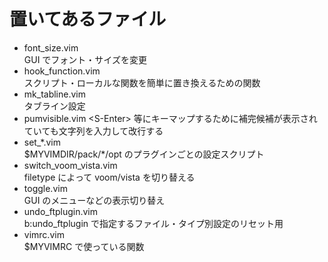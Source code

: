 # 置いてあるファイル

* font\_size.vim  
  GUI でフォント・サイズを変更
* hook\_function.vim  
  スクリプト・ローカルな関数を簡単に置き換えるための関数
* mk\_tabline.vim  
  タブライン設定
* pumvisible.vim
  \<S-Enter\> 等にキーマップするために補完候補が表示されていても文字列を入力して改行する
* set\_\*.vim  
  $MYVIMDIR/pack/\*/opt のプラグインごとの設定スクリプト
* switch\_voom\_vista.vim  
  filetype によって voom/vista を切り替える
* toggle.vim  
  GUI のメニューなどの表示切り替え
* undo\_ftplugin.vim  
  b:undo\_ftplugin で指定するファイル・タイプ別設定のリセット用
* vimrc.vim  
  $MYVIMRC で使っている関数
